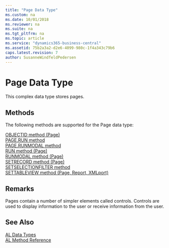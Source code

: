 ```yaml
---
title: "Page Data Type"
ms.custom: na
ms.date: 10/01/2018
ms.reviewer: na
ms.suite: na
ms.tgt_pltfrm: na
ms.topic: article
ms.service: "dynamics365-business-central"
ms.assetid: 75b2a3a2-d2e6-4099-980c-1f4a343c79b6
caps.latest.revision: 7
author: SusanneWindfeldPedersen
---
```

# Page Data Type
This complex data type stores pages.  

## Methods
The following methods are supported for the Page data type:

[OBJECTID method (Page)](../methods/devenv-objectid-method-page.md)   
[PAGE.RUN method](../methods/devenv-page-run-method.md)   
[PAGE.RUNMODAL method](../methods/devenv-page-runmodal-method.md)   
[RUN method (Page)](../methods/devenv-run-method-page.md)   
[RUNMODAL method (Page)](../methods/devenv-runmodal-method-page.md)   
[SETRECORD method (Page)](../methods/devenv-setrecord-method-page.md)   
[SETSELECTIONFILTER method](../methods/devenv-setselectionfilter-method.md)   
[SETTABLEVIEW method (Page, Report, XMLport)](../methods/devenv-settableview-method-page-report-xmlport.md)   
<!--[UPDATE](../../dynamics-nav/UPDATE.md)-->

## Remarks  
 Pages contain a number of simpler elements called controls. Controls are used to display information to the user or receive information from the user.  

## See Also
[AL Data Types](devenv-al-data-types.md)  
[AL Method Reference](../methods/devenv-al-method-reference.md)  
 